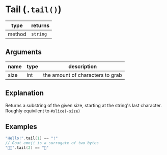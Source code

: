 # Tail (`.tail()`)


| type | returns |
| ---- | ------- |
| method | `string` |

## Arguments
| name | type | description |
| ---- | ---- | ----------- |
| size | int | the amount of characters to grab |

## Explanation
Returns a substring of the given size, starting at the string's last character. Roughly equivilent to `#slice(-size)`
## Examples

```swift
"Hello!".tail(1) == "!"
// Goat emoji is a surrogate of two bytes
"🐑🐐".tail(2) == "🐐"
```
